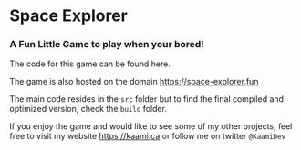 # Space Explorer
### A Fun Little Game to play when your bored!

The code for this game can be found here.

The game is also hosted on the domain https://space-explorer.fun

The main code resides in the `src` folder but to find the final compiled and optimized version, check the `build` folder.


If you enjoy the game and would like to see some of my other projects, feel free to visit my website https://kaami.ca or follow me on twitter `@KaamiDev`
